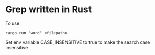 # Grep written in Rust

To use
```
cargo run "word" <filepath>
```

Set env variable CASE_INSENSITIVE to true to make the search case insensitive